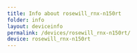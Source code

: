 ```yaml
---
title: Info about rosewill_rnx-n150rt
folder: info
layout: deviceinfo
permalink: /devices/rosewill_rnx-n150rt/
device: rosewill_rnx-n150rt
---
```

